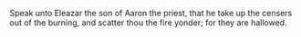 Speak unto Eleazar the son of Aaron the priest, that he take up the censers out of the burning, and scatter thou the fire yonder; for they are hallowed.
